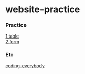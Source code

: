 # website-practice
<h3>Practice</h3>
<a href="https://gitbylee.github.io/website-practice/practice/table.html">1.table</a><br>
<a href="https://gitbylee.github.io/website-practice/practice/form.html">2.form</a><br>


<h3>Etc</h3>
<a href="https://gitbylee.github.io/website-practice/coding-everybody/index.html">coding-everybody</a>
